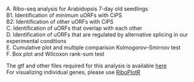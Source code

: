 A. Ribo-seq analysis for Arabidopsis 7-day old seedlings  
B1. Identification of minimum uORFs with CiPS    
B2: Identification of other uORFs with CiPS  
C. Identification of uORFs that overlap with each other   
D. Identification of uORFs that are regulated by alternative splicing in our experimental conditions  
E. Cumulative plot and multiple comparison Kolmogorov–Smirnov test   
F. Box plot and Wilcoxon rank-sum test  

The gtf and other files required for this analysis is available [here](https://data.mendeley.com/datasets/89j7snbm2r/draft?a=7b3a1001-2727-4a31-8ae5-784337dcc582)  
For visualizing individual genes, please use [RiboPlotR](https://github.com/hsinyenwu/RiboPlotR)
